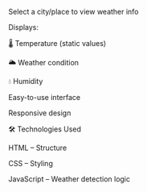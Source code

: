 Select a city/place to view weather info

Displays:

🌡 Temperature (static values)

🌥 Weather condition

💧 Humidity


Easy-to-use interface

Responsive design


🛠️ Technologies Used

HTML – Structure

CSS – Styling

JavaScript – Weather detection logic
